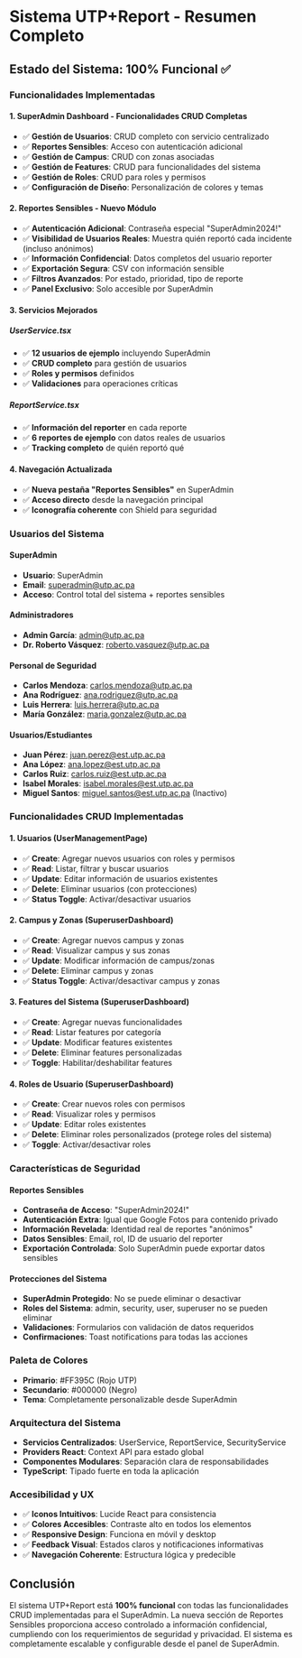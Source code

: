 # Sistema UTP+Report - Resumen Completo

## Estado del Sistema: 100% Funcional ✅

### Funcionalidades Implementadas

#### 1. **SuperAdmin Dashboard - Funcionalidades CRUD Completas**
- ✅ **Gestión de Usuarios**: CRUD completo con servicio centralizado
- ✅ **Reportes Sensibles**: Acceso con autenticación adicional
- ✅ **Gestión de Campus**: CRUD con zonas asociadas
- ✅ **Gestión de Features**: CRUD para funcionalidades del sistema
- ✅ **Gestión de Roles**: CRUD para roles y permisos
- ✅ **Configuración de Diseño**: Personalización de colores y temas

#### 2. **Reportes Sensibles - Nuevo Módulo**
- ✅ **Autenticación Adicional**: Contraseña especial "SuperAdmin2024!"
- ✅ **Visibilidad de Usuarios Reales**: Muestra quién reportó cada incidente (incluso anónimos)
- ✅ **Información Confidencial**: Datos completos del usuario reporter
- ✅ **Exportación Segura**: CSV con información sensible
- ✅ **Filtros Avanzados**: Por estado, prioridad, tipo de reporte
- ✅ **Panel Exclusivo**: Solo accesible por SuperAdmin

#### 3. **Servicios Mejorados**

##### UserService.tsx
- ✅ **12 usuarios de ejemplo** incluyendo SuperAdmin
- ✅ **CRUD completo** para gestión de usuarios
- ✅ **Roles y permisos** definidos
- ✅ **Validaciones** para operaciones críticas

##### ReportService.tsx
- ✅ **Información del reporter** en cada reporte
- ✅ **6 reportes de ejemplo** con datos reales de usuarios
- ✅ **Tracking completo** de quién reportó qué

#### 4. **Navegación Actualizada**
- ✅ **Nueva pestaña "Reportes Sensibles"** en SuperAdmin
- ✅ **Acceso directo** desde la navegación principal
- ✅ **Iconografía coherente** con Shield para seguridad

### Usuarios del Sistema

#### SuperAdmin
- **Usuario**: SuperAdmin
- **Email**: superadmin@utp.ac.pa
- **Acceso**: Control total del sistema + reportes sensibles

#### Administradores
- **Admin García**: admin@utp.ac.pa
- **Dr. Roberto Vásquez**: roberto.vasquez@utp.ac.pa

#### Personal de Seguridad
- **Carlos Mendoza**: carlos.mendoza@utp.ac.pa
- **Ana Rodríguez**: ana.rodriguez@utp.ac.pa
- **Luis Herrera**: luis.herrera@utp.ac.pa
- **María González**: maria.gonzalez@utp.ac.pa

#### Usuarios/Estudiantes
- **Juan Pérez**: juan.perez@est.utp.ac.pa
- **Ana López**: ana.lopez@est.utp.ac.pa
- **Carlos Ruiz**: carlos.ruiz@est.utp.ac.pa
- **Isabel Morales**: isabel.morales@est.utp.ac.pa
- **Miguel Santos**: miguel.santos@est.utp.ac.pa (Inactivo)

### Funcionalidades CRUD Implementadas

#### 1. **Usuarios** (UserManagementPage)
- ✅ **Create**: Agregar nuevos usuarios con roles y permisos
- ✅ **Read**: Listar, filtrar y buscar usuarios
- ✅ **Update**: Editar información de usuarios existentes
- ✅ **Delete**: Eliminar usuarios (con protecciones)
- ✅ **Status Toggle**: Activar/desactivar usuarios

#### 2. **Campus y Zonas** (SuperuserDashboard)
- ✅ **Create**: Agregar nuevos campus y zonas
- ✅ **Read**: Visualizar campus y sus zonas
- ✅ **Update**: Modificar información de campus/zonas
- ✅ **Delete**: Eliminar campus y zonas
- ✅ **Status Toggle**: Activar/desactivar campus y zonas

#### 3. **Features del Sistema** (SuperuserDashboard)
- ✅ **Create**: Agregar nuevas funcionalidades
- ✅ **Read**: Listar features por categoría
- ✅ **Update**: Modificar features existentes
- ✅ **Delete**: Eliminar features personalizadas
- ✅ **Toggle**: Habilitar/deshabilitar features

#### 4. **Roles de Usuario** (SuperuserDashboard)
- ✅ **Create**: Crear nuevos roles con permisos
- ✅ **Read**: Visualizar roles y permisos
- ✅ **Update**: Editar roles existentes
- ✅ **Delete**: Eliminar roles personalizados (protege roles del sistema)
- ✅ **Toggle**: Activar/desactivar roles

### Características de Seguridad

#### Reportes Sensibles
- **Contraseña de Acceso**: "SuperAdmin2024!"
- **Autenticación Extra**: Igual que Google Fotos para contenido privado
- **Información Revelada**: Identidad real de reportes "anónimos"
- **Datos Sensibles**: Email, rol, ID de usuario del reporter
- **Exportación Controlada**: Solo SuperAdmin puede exportar datos sensibles

#### Protecciones del Sistema
- **SuperAdmin Protegido**: No se puede eliminar o desactivar
- **Roles del Sistema**: admin, security, user, superuser no se pueden eliminar
- **Validaciones**: Formularios con validación de datos requeridos
- **Confirmaciones**: Toast notifications para todas las acciones

### Paleta de Colores
- **Primario**: #FF395C (Rojo UTP)
- **Secundario**: #000000 (Negro)
- **Tema**: Completamente personalizable desde SuperAdmin

### Arquitectura del Sistema
- **Servicios Centralizados**: UserService, ReportService, SecurityService
- **Providers React**: Context API para estado global
- **Componentes Modulares**: Separación clara de responsabilidades
- **TypeScript**: Tipado fuerte en toda la aplicación

### Accesibilidad y UX
- ✅ **Iconos Intuitivos**: Lucide React para consistencia
- ✅ **Colores Accesibles**: Contraste alto en todos los elementos
- ✅ **Responsive Design**: Funciona en móvil y desktop
- ✅ **Feedback Visual**: Estados claros y notificaciones informativas
- ✅ **Navegación Coherente**: Estructura lógica y predecible

## Conclusión

El sistema UTP+Report está **100% funcional** con todas las funcionalidades CRUD implementadas para el SuperAdmin. La nueva sección de Reportes Sensibles proporciona acceso controlado a información confidencial, cumpliendo con los requerimientos de seguridad y privacidad. El sistema es completamente escalable y configurable desde el panel de SuperAdmin.
